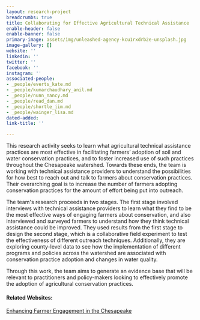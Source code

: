 ```yaml
---
layout: research-project
breadcrumbs: true
title: Collaborating for Effective Agricultural Technical Assistance
enable-header: false
enable-banner: false
primary-image: assets/img/unleashed-agency-kcu1rxdrb2e-unsplash.jpg
image-gallery: []
website: ''
linkedin: ''
twitter: ''
facebook: ''
instagram: ''
associated-people:
- _people/everts_kate.md
- _people/kumarchaudhary_anil.md
- _people/nunn_nancy.md
- _people/read_dan.md
- _people/shortle_jim.md
- _people/wainger_lisa.md
dated-added: 
link-title: ''

---
```

This research activity seeks to learn what agricultural technical assistance practices are most effective in facilitating farmers’ adoption of soil and water conservation practices, and to foster increased use of such practices throughout the Chesapeake watershed. Towards these ends, the team is working with technical assistance providers to understand the possibilities for how best to reach out and talk to farmers about conservation practices. Their overarching goal is to increase the number of farmers adopting conservation practices for the amount of effort being put into outreach.

The team's research proceeds in two stages. The first stage involved interviews with technical assistance providers to learn what they find to be the most effective ways of engaging farmers about conservation, and also interviewed and surveyed farmers to understand how they think technical assistance could be improved. They used results from the first stage to design the second stage, which is a collaborative field experiment to test the effectiveness of different outreach techniques. Additionally, they are exploring county-level data to see how the implementation of different programs and policies across the watershed are associated with conservation practice adoption and changes in water quality.

Through this work, the team aims to generate an evidence base that will be relevant to practitioners and policy-makers looking to effectively promote the adoption of agricultural conservation practices.

#### Related Websites:

[Enhancing Farmer Engagement in the Chesapeake](https://farmpartners.cbl.umces.edu/ )
